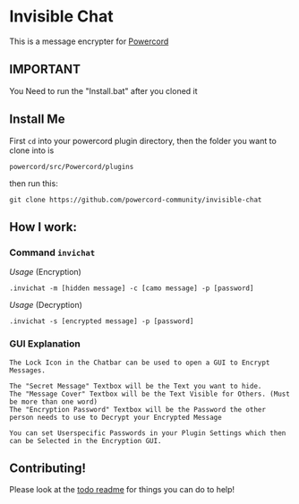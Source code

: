 # Invisible Chat
This is a message encrypter for [Powercord](https://github.com/powercord-org/powercord "Powercord Website")

## IMPORTANT
You Need to run the "Install.bat" after you cloned it

## Install Me
First `cd` into your powercord plugin directory, then
the folder you want to clone into is
```
powercord/src/Powercord/plugins
```
then run this:
```console
git clone https://github.com/powercord-community/invisible-chat
```
## How I work:

### Command `invichat`
*Usage* (Encryption)
```
.invichat -m [hidden message] -c [camo message] -p [password]
```

*Usage* (Decryption)
```
.invichat -s [encrypted message] -p [password]
```

### GUI Explanation

```
The Lock Icon in the Chatbar can be used to open a GUI to Encrypt Messages.

The "Secret Message" Textbox will be the Text you want to hide.
The "Message Cover" Textbox will be the Text Visible for Others. (Must be more than one word)
The "Encryption Password" Textbox will be the Password the other person needs to use to Decrypt your Encrypted Message

You can set Userspecific Passwords in your Plugin Settings which then can be Selected in the Encryption GUI.
```

## Contributing!

Please look at the [todo readme](TODO.md) for things you can do to help!
